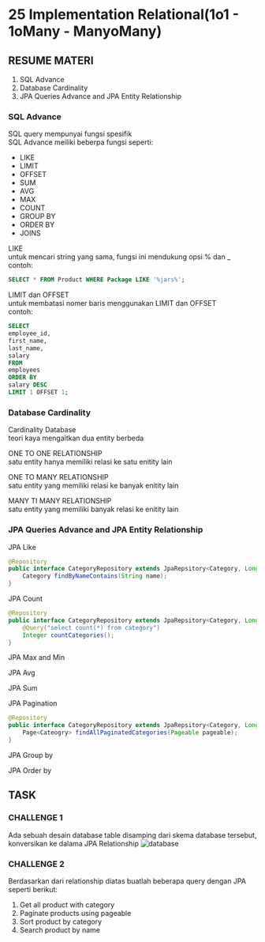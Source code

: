 # 25 Implementation Relational(1o1 - 1oMany - ManyoMany)

## RESUME MATERI
1. SQL Advance
2. Database Cardinality
3. JPA Queries Advance and JPA Entity Relationship

### SQL Advance
SQL query mempunyai fungsi spesifik\
SQL Advance meiliki beberpa fungsi seperti:
- LIKE
- LIMIT
- OFFSET
- SUM
- AVG
- MAX
- COUNT
- GROUP BY
- ORDER BY
- JOINS


LIKE\
untuk mencari string yang sama, fungsi ini mendukung opsi % dan _\
contoh: 
```sql
SELECT * FROM Product WHERE Package LIKE '%jars%';
```

LIMIT dan OFFSET\
untuk membatasi nomer baris menggunakan LIMIT dan OFFSET\
contoh: 
```sql
SELECT
employee_id,
first_name,
last_name,
salary
FROM
employees
ORDER BY
salary DESC
LIMIT 1 OFFSET 1;
```

### Database Cardinality

Cardinality Database\
teori kaya mengaitkan dua entity berbeda

ONE TO ONE RELATIONSHIP\
satu entity hanya memiliki relasi ke satu enitity lain

ONE TO MANY RELATIONSHIP\
satu entity yang memiliki relasi ke banyak enitity lain

MANY TI MANY RELATIONSHIP\
satu entity yang memiliki banyak relasi ke enitity lain

### JPA Queries Advance and JPA Entity Relationship
JPA Like
```java
@Repository
public interface CategoryRepository extends JpaRepsitory<Category, Long> {
    Category findByNameContains(String name);
}
```

JPA Count
```java
@Repository
public interface CategoryRepository extends JpaRepsitory<Category, Long> {
    @Query("select count(*) from category")
    Integer countCategories();
}
```

JPA Max and Min

JPA Avg

JPA Sum

JPA Pagination
```java
@Repository
public interface CategoryRepository extends JpaRepsitory<Category, Long> {
    Page<Cateogry> findAllPaginatedCategories(Pageable pageable);
}
```

JPA Group by

JPA Order by

## TASK
### CHALLENGE 1
Ada sebuah desain database table disamping
dari skema database tersebut, konversikan ke dalama JPA Relationship
![database]()

### CHALLENGE 2
Berdasarkan dari relationship diatas buatlah beberapa query dengan JPA seperti berikut:
1. Get all product with category
2. Paginate products using pageable
3. Sort product by category
4. Search product by name
